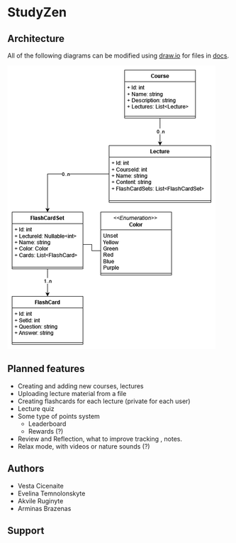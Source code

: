 # StudyZen

## Architecture
All of the following diagrams can be modified using [draw.io](https://app.diagrams.net/) for files in [docs](./docs/). 

![Class diagram](./docs/classes.drawio.png)

## Planned features
- Creating and adding new courses, lectures
- Uploading lecture material from a file
- Creating flashcards for each lecture (private for each user)
- Lecture quiz
- Some type of points system
	- Leaderboard
	- Rewards (?)
- Review and Reflection, what to improve tracking , notes.	
- Relax mode, with videos or nature sounds (?)


## Authors
- Vesta Cicenaite
- Evelina Temnolonskyte
- Akvile Ruginyte
- Arminas Brazenas

## Support